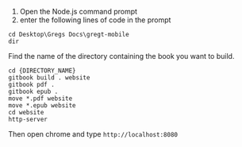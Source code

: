 1. Open the Node.js command prompt
2. enter the following lines of code in the prompt

```
cd Desktop\Gregs Docs\gregt-mobile
dir
```

Find the name of the directory containing the book you want to build.

```
cd {DIRECTORY_NAME}
gitbook build . website
gitbook pdf .
gitbook epub .
move *.pdf website
move *.epub website
cd website
http-server
```

Then open chrome and type `http://localhost:8080`


